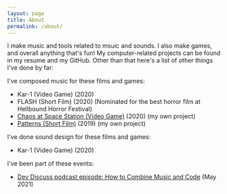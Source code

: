 ```yaml
---
layout: page
title: About
permalink: /about/
---
```


I make music and tools related to msuic and sounds. I also make games, and overall anything that's fun! My computer-related projects can be found in my resume and my GitHub. Other than that here's a list of other things I've done by far:

I've composed music for these films and games:
- Kar-1 (Video Game) (2020)
- FLASH (Short Film) (2020) (Nominated for the best horror film at Hellbound Horror Festival)
- [Chaos at Space Station (Video Game)](https://open.spotify.com/track/40Ae7Iz5G6OI7Sptt3rpGT?si=a9t_GrB0QOWJJZ4lLIkr2Q) (2020) (my own project)
- [Patterns (Short Film)](https://open.spotify.com/track/2unpeRtRLdgo9Guw6JfUBi?si=etzMsksASJKHa6U8RIFpMg) (2019) (my own project)

I've done sound design for these films and games:
- Kar-1 (Video Game) (2020)

I've been part of these events:
- [Dev Discuss podcast episode: How to Combine Music and Code](https://dev.to/devdiscuss/s4-e4-how-to-combine-music-and-code) (May 2021)
